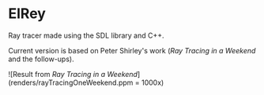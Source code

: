 # ElRey

Ray tracer made using the SDL library and C++.

Current version is based on Peter Shirley's work (*Ray Tracing in a Weekend* and the follow-ups).

![Result from *Ray Tracing in a Weekend*](renders/rayTracingOneWeekend.ppm = 1000x)

